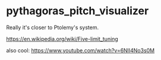 pythagoras_pitch_visualizer
===========================

Really it's closer to Ptolemy's system.

https://en.wikipedia.org/wiki/Five-limit_tuning

also cool: https://www.youtube.com/watch?v=6NlI4No3s0M